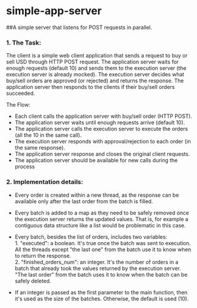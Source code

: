 # simple-app-server

##A simple server that listens for POST requests in parallel.

### 1. The Task:

The client is a simple web client application that sends a request to buy or sell USD through
HTTP POST request. The application server waits for enough requests (default 10) and sends
them to the execution server (the execution server is already mocked). The execution server
decides what buy/sell orders are approved (or rejected) and returns the response. The
application server then responds to the clients if their buy/sell orders succeeded.

The Flow:
- Each client calls the application server with buy/sell order (HTTP POST).
- The application server waits until enough requests arrive (default 10).
- The application server calls the execution server to execute the orders (all the 10 in
the same call).
- The execution server responds with approval/rejection to each order (in the same
response).
- The application server response and closes the original client requests.
- The application server should be available for new calls during the process

### 2. Implementation details:

- Every order is created within a new thread, as the response can be available only after the last order from the batch is filled.

- Every batch is added to a map as they need to be safely removed once the execution server returns the updated values.
That is, for example a contiguous data structure like a list would be problematic in this case.

- Every batch, besides the list of orders, includes two variables:
<br/>1. "executed": a boolean. It's true once the batch was sent to execution.
All the threads except "the last one" from the batch use it to know when to return the response.
<br/>2. "finished_orders_num": an integer. It's the number of orders in a batch that already took the values returned by the execution server.
"The last order" from the batch uses it to know when the batch can be safely deleted.

- If an integer is passed as the first parameter to the main function, then it's used as the size of the batches. Otherwise, the default is used (10).





